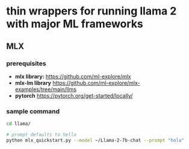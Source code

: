 # thin wrappers for running llama 2 with major ML frameworks

## MLX

### prerequisites

- **mlx library:**
https://github.com/ml-explore/mlx
- **mlx-lm library**
https://github.com/ml-explore/mlx-examples/tree/main/llms
- **pytorch**
https://pytorch.org/get-started/locally/

### sample command
```sh
cd llama/

# prompt defaults to hello
python mlx_quickstart.py --model ~/Llama-2-7b-chat --prompt "hola"
```
